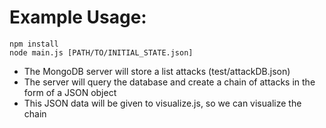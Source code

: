 # Example Usage:

``` node 
npm install
node main.js [PATH/TO/INITIAL_STATE.json]
```

* The MongoDB server will store a list attacks (test/attackDB.json)
* The server will query the database and create a chain of attacks in the form of a JSON object
* This JSON data will be given to visualize.js, so we can visualize the chain 
